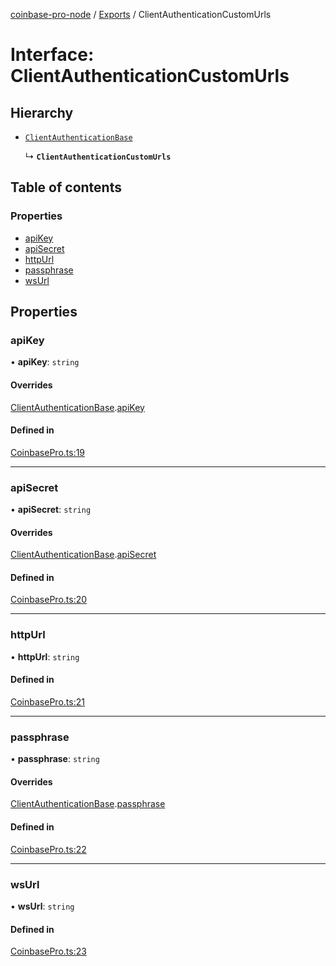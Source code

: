 [coinbase-pro-node](../README.md) / [Exports](../modules.md) / ClientAuthenticationCustomUrls

# Interface: ClientAuthenticationCustomUrls

## Hierarchy

- [`ClientAuthenticationBase`](ClientAuthenticationBase.md)

  ↳ **`ClientAuthenticationCustomUrls`**

## Table of contents

### Properties

- [apiKey](ClientAuthenticationCustomUrls.md#apikey)
- [apiSecret](ClientAuthenticationCustomUrls.md#apisecret)
- [httpUrl](ClientAuthenticationCustomUrls.md#httpurl)
- [passphrase](ClientAuthenticationCustomUrls.md#passphrase)
- [wsUrl](ClientAuthenticationCustomUrls.md#wsurl)

## Properties

### apiKey

• **apiKey**: `string`

#### Overrides

[ClientAuthenticationBase](ClientAuthenticationBase.md).[apiKey](ClientAuthenticationBase.md#apikey)

#### Defined in

[CoinbasePro.ts:19](https://github.com/bennycode/coinbase-pro-node/blob/6b575f0/src/CoinbasePro.ts#L19)

---

### apiSecret

• **apiSecret**: `string`

#### Overrides

[ClientAuthenticationBase](ClientAuthenticationBase.md).[apiSecret](ClientAuthenticationBase.md#apisecret)

#### Defined in

[CoinbasePro.ts:20](https://github.com/bennycode/coinbase-pro-node/blob/6b575f0/src/CoinbasePro.ts#L20)

---

### httpUrl

• **httpUrl**: `string`

#### Defined in

[CoinbasePro.ts:21](https://github.com/bennycode/coinbase-pro-node/blob/6b575f0/src/CoinbasePro.ts#L21)

---

### passphrase

• **passphrase**: `string`

#### Overrides

[ClientAuthenticationBase](ClientAuthenticationBase.md).[passphrase](ClientAuthenticationBase.md#passphrase)

#### Defined in

[CoinbasePro.ts:22](https://github.com/bennycode/coinbase-pro-node/blob/6b575f0/src/CoinbasePro.ts#L22)

---

### wsUrl

• **wsUrl**: `string`

#### Defined in

[CoinbasePro.ts:23](https://github.com/bennycode/coinbase-pro-node/blob/6b575f0/src/CoinbasePro.ts#L23)
